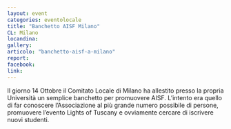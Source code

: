```yaml
---
layout: event
categories: eventolocale
title: "Banchetto AISF Milano"
CL: Milano
locandina:
gallery:
articolo: "banchetto-aisf-a-milano"
report:
facebook: 
link:
---
```


Il giorno 14 Ottobre il Comitato Locale di Milano ha allestito presso la propria Università un semplice banchetto per promuovere AISF. L’intento era quello di far conoscere l’Associazione al più grande numero possibile di persone, promuovere l’evento Lights of Tuscany e ovviamente cercare di iscrivere nuovi studenti.
